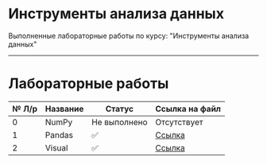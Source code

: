 # Инструменты анализа данных
Выполненные лабораторные работы по курсу: "Инструменты анализа данных"
____

# Лабораторные работы

 № Л/р | Название | Статус| Ссылка на файл
 ----- |----------|-------|------
 0 | NumPy |  Не выполнено | Отсутствует |
 1 | Pandas | ✅ | [Ссылка](https://github.com/neekeetoz/Data-Analysis-Tools/blob/main/lab_1_pandas_6132_%D0%9A%D0%BB%D0%B5%D0%BF%D0%B8%D0%BA%D0%BE%D0%B2_%D0%9D%D0%B8%D0%BA%D0%B8%D1%82%D0%B0.ipynb)
 2 | Visual |  ✅ | [Ссылка](https://github.com/neekeetoz/Data-Analysis-Tools/blob/main/lab_2_visual_6132_%D0%9A%D0%BB%D0%B5%D0%BF%D0%B8%D0%BA%D0%BE%D0%B2_%D0%9D%D0%B8%D0%BA%D0%B8%D1%82%D0%B0.ipynb)


